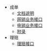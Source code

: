 
* 成单
  * [文档说明](文档说明)
  * [网销业务接口](网销业务接口)
  * [电销业务接口](电销业务接口)
  * [附录](附录)
* 理赔
  * [理赔接口](理赔接口)
